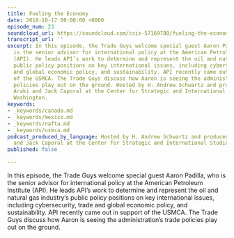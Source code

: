 ```yaml
---
title: Fueling the Economy
date: 2018-10-17 00:00:00 +0000
episode_num: 23
soundcloud_url: https://soundcloud.com/csis-57169780/fueling-the-economy
transcript_url: ''
excerpt: In this episode, the Trade Guys welcome special guest Aaron Padilla, who
  is the senior advisor for international policy at the American Petroleum Institute
  (API). He leads API’s work to determine and represent the oil and natural gas industry’s
  public policy positions on key international issues, including cybersecurity, trade
  and global economic policy, and sustainability. API recently came out in support
  of the USMCA. The Trade Guys discuss how Aaron is seeing the administration’s trade
  policies play out on the ground. Hosted by H. Andrew Schwartz and produced by Yumi
  Araki and Jack Caporal at the Center for Strategic and International Studies in
  Washington.
keywords:
- _keywords/canada.md
- _keywords/mexico.md
- _keywords/nafta.md
- _keywords/usmca.md
podcast_produced_by_language: Hosted by H. Andrew Schwartz and produced by Yumi Araki
  and Jack Caporal at the Center for Strategic and International Studies in Washington.
published: false

---
```

In this episode, the Trade Guys welcome special guest Aaron Padilla, who is the senior advisor for international policy at the American Petroleum Institute (API). He leads API’s work to determine and represent the oil and natural gas industry’s public policy positions on key international issues, including cybersecurity, trade and global economic policy, and sustainability. API recently came out in support of the USMCA. The Trade Guys discuss how Aaron is seeing the administration’s trade policies play out on the ground. 